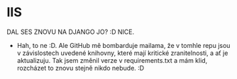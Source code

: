 # IIS
DAL SES ZNOVU NA DJANGO JO? :D NICE.

- Hah, to ne :D. Ale GitHub mě bombarduje mailama, že v tomhle repu jsou v závislostech uvedené knihovny, které mají kritické zranitelnosti, a ať je aktualizuju. Tak jsem změnil verze v requirements.txt a mám klid, rozcházet to znovu stejně nikdo nebude. :D 
